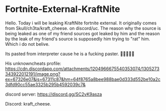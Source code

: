 # Fortnite-External-KraftNite
Hello. Today i will be leaking KraftNite fortnite external. It originally comes from Skull/ch3ta/kraft_cheese. on discord/uc. The reason why the source is being leaked as one of my friend sources got leaked by him and the reason by the leak of my friend's source is supposedly him trying to "rat" him. Which i do not belive.

Its pasted from interpreter cause he is a fucking paster. 🤡🤡🤡🤡🤡

His unknowncheats profile:
https://cdn.discordapp.com/attachments/1204966675540353074/1305273343922012191/image.png?ex=67326e07&is=67311c87&hm=64f8765a8bee988bae0d333d552be10a2c3dfd90cc55ae3325b295b4592039c7&

discord server: https://discord.gg/SC2vK9asza

Discord: kraft_cheese.
